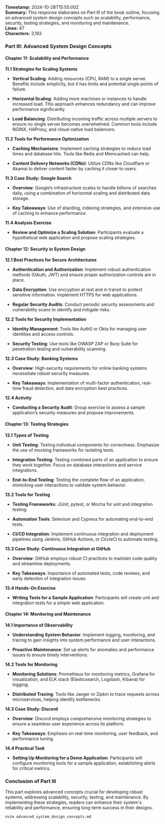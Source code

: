 **Timestamp:** 2024-10-28T15:55:00Z  
**Summary:** This response elaborates on Part III of the book outline, focusing on advanced system design concepts such as scalability, performance, security, testing strategies, and monitoring and maintenance.  
**Lines:** 47  
**Characters:** 3,193  

### Part III: Advanced System Design Concepts

#### Chapter 11: Scalability and Performance

**11.1 Strategies for Scaling Systems**  
- **Vertical Scaling**: Adding resources (CPU, RAM) to a single server. Benefits include simplicity, but it has limits and potential single points of failure.
  
- **Horizontal Scaling**: Adding more machines or instances to handle increased load. This approach enhances redundancy and can improve performance significantly.

- **Load Balancing**: Distributing incoming traffic across multiple servers to ensure no single server becomes overwhelmed. Common tools include NGINX, HAProxy, and cloud-native load balancers.

**11.2 Tools for Performance Optimization**  
- **Caching Mechanisms**: Implement caching strategies to reduce load times and database hits. Tools like Redis and Memcached can help.

- **Content Delivery Networks (CDNs)**: Utilize CDNs like Cloudflare or Akamai to deliver content faster by caching it closer to users.

**11.3 Case Study: Google Search**  
- **Overview**: Google’s infrastructure scales to handle billions of searches daily, using a combination of horizontal scaling and distributed data storage.
  
- **Key Takeaways**: Use of sharding, indexing strategies, and extensive use of caching to enhance performance.

**11.4 Analysis Exercise**  
- **Review and Optimize a Scaling Solution**: Participants evaluate a hypothetical web application and propose scaling strategies.

#### Chapter 12: Security in System Design

**12.1 Best Practices for Secure Architectures**  
- **Authentication and Authorization**: Implement robust authentication methods (OAuth, JWT) and ensure proper authorization controls are in place.

- **Data Encryption**: Use encryption at rest and in transit to protect sensitive information. Implement HTTPS for web applications.

- **Regular Security Audits**: Conduct periodic security assessments and vulnerability scans to identify and mitigate risks.

**12.2 Tools for Security Implementation**  
- **Identity Management**: Tools like Auth0 or Okta for managing user identities and access controls.

- **Security Testing**: Use tools like OWASP ZAP or Burp Suite for penetration testing and vulnerability scanning.

**12.3 Case Study: Banking Systems**  
- **Overview**: High-security requirements for online banking systems necessitate robust security measures.
  
- **Key Takeaways**: Implementation of multi-factor authentication, real-time fraud detection, and data encryption best practices.

**12.4 Activity**  
- **Conducting a Security Audit**: Group exercise to assess a sample application’s security measures and propose improvements.

#### Chapter 13: Testing Strategies

**13.1 Types of Testing**  
- **Unit Testing**: Testing individual components for correctness. Emphasize the use of mocking frameworks for isolating tests.

- **Integration Testing**: Testing combined parts of an application to ensure they work together. Focus on database interactions and service integrations.

- **End-to-End Testing**: Testing the complete flow of an application, mimicking user interactions to validate system behavior.

**13.2 Tools for Testing**  
- **Testing Frameworks**: JUnit, pytest, or Mocha for unit and integration testing.

- **Automation Tools**: Selenium and Cypress for automating end-to-end tests.

- **CI/CD Integration**: Implement continuous integration and deployment pipelines using Jenkins, GitHub Actions, or CircleCI to automate testing.

**13.3 Case Study: Continuous Integration at GitHub**  
- **Overview**: GitHub employs robust CI practices to maintain code quality and streamline deployments.
  
- **Key Takeaways**: Importance of automated tests, code reviews, and early detection of integration issues.

**13.4 Hands-On Exercise**  
- **Writing Tests for a Sample Application**: Participants will create unit and integration tests for a simple web application.

#### Chapter 14: Monitoring and Maintenance

**14.1 Importance of Observability**  
- **Understanding System Behavior**: Implement logging, monitoring, and tracing to gain insights into system performance and user interactions.

- **Proactive Maintenance**: Set up alerts for anomalies and performance issues to ensure timely interventions.

**14.2 Tools for Monitoring**  
- **Monitoring Solutions**: Prometheus for monitoring metrics, Grafana for visualization, and ELK stack (Elasticsearch, Logstash, Kibana) for logging.

- **Distributed Tracing**: Tools like Jaeger or Zipkin to trace requests across microservices, helping identify bottlenecks.

**14.3 Case Study: Discord**  
- **Overview**: Discord employs comprehensive monitoring strategies to ensure a seamless user experience across its platform.
  
- **Key Takeaways**: Emphasis on real-time monitoring, user feedback, and performance tuning.

**14.4 Practical Task**  
- **Setting Up Monitoring for a Demo Application**: Participants will configure monitoring tools for a sample application, establishing alerts for critical metrics.

### Conclusion of Part III
This part explores advanced concepts crucial for developing robust systems, addressing scalability, security, testing, and maintenance. By implementing these strategies, readers can enhance their system's reliability and performance, ensuring long-term success in their designs.

```bash
nvim advanced_system_design_concepts.md
```
